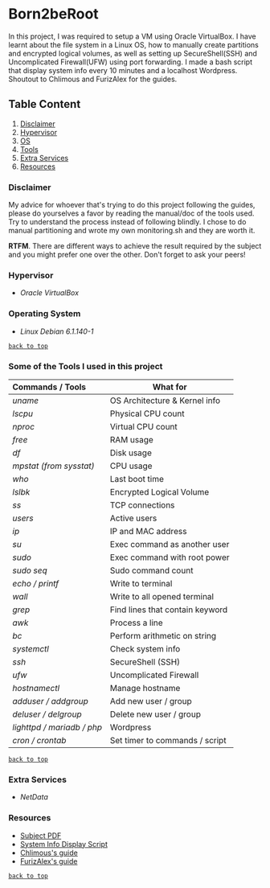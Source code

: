 # Born2beRoot
In this project, I was required to setup a VM using Oracle VirtualBox.
I have learnt about the file system in a Linux OS, how to manually create partitions and encrypted logical volumes,
as well as setting up SecureShell(SSH) and Uncomplicated Firewall(UFW) using port forwarding.
I made a bash script that display system info every 10 minutes and a localhost Wordpress.
Shoutout to Chlimous and FurizAlex for the guides.

## Table Content

1. [Disclaimer](#disclaimer)
2. [Hypervisor](#hypervisor)
3. [OS](#operating-system)
4. [Tools](#some-of-the-tools-i-used-in-this-project)
5. [Extra Services](#extra-services)
6. [Resources](#resources)

### Disclaimer

My advice for whoever that's trying to do this project following the guides, please do yourselves a favor by reading the manual/doc of the tools used.
Try to understand the process instead of following blindly. I chose to do manual partitioning and wrote my own monitoring.sh and they are worth it.

**RTFM**.
There are different ways to achieve the result required by the subject and you might prefer one over the other. Don't forget to ask your peers!

### Hypervisor

- *Oracle VirtualBox*

### Operating System

- *Linux Debian 6.1.140-1*

[`back to top`](#born2beroot)

### Some of the Tools I used in this project

| **Commands / Tools**       | **What for**                    |
| :------------------------- | ------------------------------- |
| *uname*                    | OS Architecture & Kernel info   |
| *lscpu*                    | Physical CPU count              |
| *nproc*                    | Virtual CPU count               |
| *free*                     | RAM usage                       |
| *df*                       | Disk usage                      |
| *mpstat (from sysstat)*    | CPU usage                       |
| *who*                      | Last boot time                  |
| *lslbk*                    | Encrypted Logical Volume        |
| *ss*                       | TCP connections                 |
| *users*                    | Active users                    |
| *ip*                       | IP and MAC address              |
| *su*                       | Exec command as another user    |
| *sudo*                     | Exec command with root power    |
| *sudo seq*                 | Sudo command count              |
| *echo / printf*            | Write to terminal               |
| *wall*                     | Write to all opened terminal    |
| *grep*                     | Find lines that contain keyword |
| *awk*                      | Process a line                  |
| *bc*                       | Perform arithmetic on string    |
| *systemctl*                | Check system info               |
| *ssh*                      | SecureShell (SSH)               |
| *ufw*                      | Uncomplicated Firewall          |
| *hostnamectl*              | Manage hostname                 |
| *adduser / addgroup*       | Add new user / group            |
| *deluser / delgroup*       | Delete new user / group         |
| *lighttpd / mariadb / php* | Wordpress                       |
| *cron / crontab*           | Set timer to commands / script  |

[`back to top`](#born2beroot)

### Extra Services

- *NetData*

### Resources

- [Subject PDF](en.subject.pdf "en.subject.pdf")
- [System Info Display Script](monitoring.sh "monitoring.sh")
- [Chlimous's guide](https://github.com/chlimous/42-born2beroot_guide)
- [FurizAlex's guide](https://github.com/FurizAlex/B2BR-Guide)

[`back to top`](#born2beroot)
